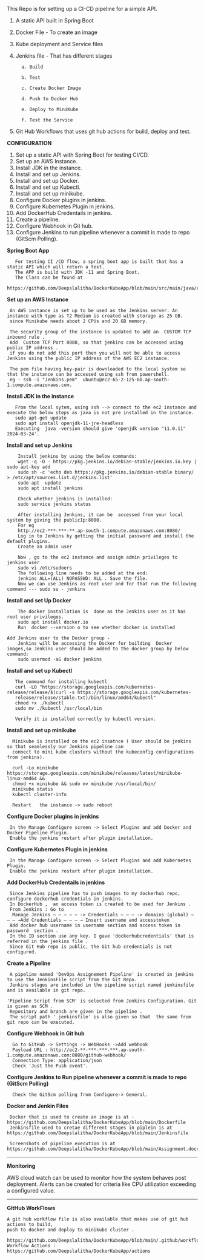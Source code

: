 This Repo is for setting up a CI-CD pipeline for a simple API.

1. A static API built in Spring Boot
2. Docker File - To create an image
3. Kube deployment and Service files
4. Jenkins file - That has different stages

         a. Build
   
         b. Test
   
         c. Create Docker Image
   
         d. Push to Docker Hub
   
         e. Deploy to MiniKube
   
         f. Test the Service

5. Git Hub Workflows that uses git hub actions for build, deploy and test.

**CONFIGURATION**

1. Set up a static API with Spring Boot for testing CI/CD.
2. Set up an AWS Instance.
3. Install JDK in the instance.
4. Install and set up Jenkins.
5. Install and set up Docker.
6. Install and set up Kubectl.
7. Install and set up minikube.
8. Configure Docker plugins in jenkins.
9. Configure Kubernetes Plugin in jenkins.
10. Add DockerHub Credentails in jenkins.
11. Create a pipeline.
12. Configure Webhook in Git hub.
13. Configure Jenkins to run pipeline whenever a commit is made to repo (GitScm Polling).

 **Spring Boot App**
 
       For testing CI /CD flow, a spring boot app is built that has a static API which will return a text.
       The APP is build with JDK -11 and Spring Boot.
       The Class can be found at
         https://github.com/Deepslalitha/DockerKubeApp/blob/main/src/main/java/com/example/demo/DemoController.java.

           
**Set up an AWS Instance**    

     An AWS instance is set up to be used as the Jenkins server. An instance with type as T2 Medium is created with storage as 25 GB.
     since Minikube needs about 2 CPUs and 20 GB memory.

     The security group of the instance is updated to add an  CUSTOM TCP inbound rule .
     Add  Custom TCP Port 8080, so that jenkins can be accessed using public IP address .
     if you do not add this port then you will not be able to access Jenkins using the public IP address of the AWS EC2 instance.

     The pem file having key-pair is downloaded to the local system so that the instance can be accessed using ssh from powershell.
     eg - ssh -i "Jenkins.pem"  ubuntu@ec2-65-2-125-60.ap-south-1.compute.amazonaws.com.

 **Install JDK in the instance**
          
       From the local sytem, using ssh --> connect to the ec2 instance and execute the below steps as java is not pre installed in the instance.
       sudo apt-get update
       sudo apt install openjdk-11-jre-headless
       Executing  java -version should give 'openjdk version "11.0.11" 2024-03-24'.

**Install and set up Jenkins**
    
        Install jenkins by using the below commands:
        wget -q -O - https://pkg.jenkins.io/debian-stable/jenkins.io.key | sudo apt-key add
        sudo sh -c 'echo deb https://pkg.jenkins.io/debian-stable binary/ > /etc/apt/sources.list.d/jenkins.list'
        sudo apt  update
        sudo apt install jenkins
	
        Check whether jenkins is installed:
        sudo service jenkins status

        After installing Jenkins, it can be  accessed from your local  system by giving the publicIp:8080.
        For eg
        http://ec2-***-***-**.ap-south-1.compute.amazonaws.com:8080/
        Log in to Jenkins by getting the initial password and install the default plugins.
        Create an admin user

        Now , go to the ec2 instance and assign admin privileges to jenkins user
        sudo vi /etc/sudoers 
        The following line needs to be added at the end:
        jenkins ALL=(ALL) NOPASSWD: ALL . Save the file.
        Now we can use Jenkins as root user and for that run the following command --- sudo su - jenkins  

**Install and set Up Docker**

        The docker installation is  done as the Jenkins user as it has root user privileges.
        sudo apt install docker.io
        Run  docker --version o to see whether docker is installed
        
	Add Jenkins user to the Docker group -
        Jenkins will be accessing the Docker for building  Docker images,so Jenkins user should be added to the docker group by below command:
        sudo usermod -aG docker jenkins
   
   **Install and set up Kubectl**
   
       The command for installing kubectl
       curl -LO "https://storage.googleapis.com/kubernetes-release/release/$(curl -s https://storage.googleapis.com/kubernetes- 
       release/release/stable.txt)/bin/linux/amd64/kubectl"
       chmod +x ./kubectl
       sudo mv ./kubectl /usr/local/bin
    
       Verify it is installed correctly by kubectl version.

**Install and set up minikube**

      Minikube is installed on the ec2 insatnce ( User should be jenkins so that seamlessly our Jenkins pipeline can
      connect to mini kube clusters without the kubeconfig configurations from jenkins).
         
      curl -Lo minikube https://storage.googleapis.com/minikube/releases/latest/minikube-linux-amd64 && 
      chmod +x minikube && sudo mv minikube /usr/local/bin/
      minikube status
      kubectl cluster-info

      Restart   the instance -> sudo reboot
     
**Configure Docker plugins in jenkins**

     In the Manage Configure screen -> Select Plugins and add Docker and Docker Pipeline Plugin.
     Enable the jenkins restart after plugin installation.
	       
**Configure Kubernetes Plugin in jenkins**

     In the Manage Configure screen -> Select Plugins and add Kubernetes Plugin.
     Enable the jenkins restart after plugin installation.
   
**Add DockerHub Credentails in jenkins**
  
     Since Jenkins pipeline has to push images to my dockerhub repo, configure dockerhub credentials in jenkins.
     In DockerHub ,  an access token is created to be used for Jenkins .
     From Jenkins : Go to 
      Manage Jenkins — — — — — -> Credentials — — — -> domains (global) — — — →Add Credentials — — — → Insert username and accesstoken
     Add docker hub username in username section and access token in  password  section . 
     In the ID section use any key. I gave 'dockerhubcredentials' that is referred in the jenkins file .
     Since Git Hub repo is public, the Git hub credentials is not configured.

**Create a Pipeline**

     A pipeline named 'DevOps Assignement Pipeline' is created in jenkins to use the JenkinsFile script from the Git Repo.
     Jenkins stages are included in the pipeline script named jenkinsfile and is available in git repo.
    
    'Pipeline Script from SCM' is selected from Jenkins Configuration. Git is given as SCM . 
     Repository and branch are given in the pipeline .
     The script path ' jenkinsfile' is also given so that  the same from git repo can be executed.
       
**Configure Webhook in Git hub**

      Go to GitHub -> Settings -> WebHooks ->Add webhook
      Payload URL : http://ec2-**-***-***-***.ap-south-1.compute.amazonaws.com:8080/github-webhook/
      Connection Type: application/json
      Check 'Just the Push event'.

**Configure Jenkins to Run pipeline whenever a commit is made to repo (GitScm Polling)**

      Check the GitScm polling from Configure-> General.


**Docker and Jenkin Files**
    
     Docker that is used to create an image is at -https://github.com/Deepslalitha/DockerKubeApp/blob/main/Dockerfile
     Jenkinsfile used to cretae different stages in piplein is at https://github.com/Deepslalitha/DockerKubeApp/blob/main/Jenkinsfile
     
     Screenshots of pipeline execution is at https://github.com/Deepslalitha/DockerKubeApp/blob/main/Assignment.docx
	
*********************************************************************************************************************************************************************************

**Monitoring**

   AWS cloud watch can be used to monitor how the system behaves post deployment. Alerts can be created for criteria like CPU utilization
   exceeding a configured value.
   
***********************************************************************************************************************************************************************************

**GitHub WorkFlows**

    A git hub workflow file is also available that makes use of git hub actions to build,
    push to docker and deploy to minikube cluster .
    
    https://github.com/Deepslalitha/DockerKubeApp/blob/main/.github/workflows/dockerBuildAndPush.yml.
    Workflow Actions : https://github.com/Deepslalitha/DockerKubeApp/actions

      
      
            
